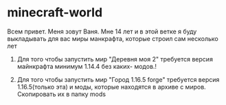 # minecraft-world
Всем привет. Меня зовут Ваня. Мне 14 лет и в этой ветке я буду выкладывать для вас миры манкрафта, которые строил сам несколько лет

1) Для того чтобы запустить мир "Деревня моя 2" требуется версия майнкрафта минимум 1.14.4 без каких- модов.!

2) Для того чтобы запустить мир "Город 1.16.5 forge" требуется версия 1.16.5(только эта) и моды, которые находятся в архиве с миров. Скопировать их в папку mods
